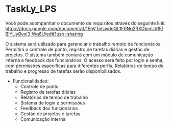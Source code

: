 # TaskLy_LPS

Você pode acompanhar o documento de requisitos através do seguinte link: https://docs.google.com/document/d/1EhVTnlswddQL1F0Nq2RXDbmUb15fBiYUyBvoi3-Wq6U/edit?usp=sharing

O sistema será utilizado para gerenciar o trabalho remoto de funcionários. Permitirá o controle de ponto, registro de tarefas diárias e gestão de projetos. O sistema também contará com um módulo de comunicação interna e feedback dos funcionários. O acesso será feito por login e senha, com permissões específicas para diferentes perfis. Relatórios de tempo de trabalho e progresso de tarefas serão disponibilizados.

- Funcionalidades:
  - Controle de ponto
  - Registro de tarefas diárias
  - Relatórios de tempo de trabalho
  - Sistema de login e permissões
  - Feedback dos funcionários
  - Gestão de projetos e tarefas
  - Comunicação interna
